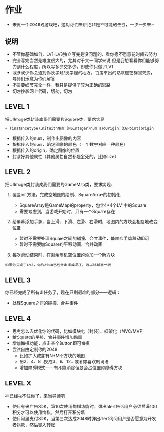# 作业

- 来做一个2048的游戏吧，这对你们来讲绝非是不可能的任务，一步一步来~

## 说明

- 不管你基础如何，LV1-LV3独立写完是没问题的，看你愿不愿意花时间去努力
- 完全写完当然是难度很大的，尤其对于大一同学来说
但是我想看看你们能够努力到什么程度，所以写多少交多少，即使你只做了LV1
- 或多或少你会遇到你没学过/没学懂的地方，百度不出的话欢迎在群里交流，导师们乐意为你们解答
- 不需要细节完全一样，我只是提供了较为正确的思路
- 切勿抄袭网上代码，切勿，切勿

## LEVEL 1

把UIImage类封装成我们需要的Square类，要求实现
```
+ (instancetype)initWithNum:(NSInteger)num andOrigin:(CGPoint)origin
```
- 根据传入的num，制作出图像的内容
- 根据传入的num，确定图像的颜色（一个数字对应一种颜色）
- 根据传入的origin，确定图像的位置
- 封装好其他属性（其他属性自然都是定死的，比如size）

## LEVEL 2

把UIImage类封装成我们需要的GameMap类，要求实现:

1. 覆盖init方法，完成空地图的绘制、SquareArray的初始化
	- SquareArray是GameMap的property，包含4*4个LV1中的Square
	- 需要考虑到，当游戏开始时，只有一个Square存在

2.  给屏幕添加手势，当上滑、下滑、左滑、右滑时，地图内的方块会相应地改变位置
	- 暂时不需要处理Square之间的碰撞、合并事件，能响应手势移动即可
	- 暂时不需要加Square的平移动画、合并动画

3. 每次滑动结束时，在剩余随机空位置的添加一个新方块
```
如果你完成了LV2，你的2048已经做出半成品了，可以试试玩一玩
```

## LEVEL 3

你已经完成了所有UI任务了，现在只剩最难的部分——逻辑：
- 处理Square之间的碰撞、合并事件

## LEVEL 4

- 思考怎么去优化你的代码，比如模块化（封装）、框架化（MVC/MVP）
- 给Square的平移、合并事件增加动画
- 增加悔棋功能，点击某个Button即可悔棋
- 尝试自由定制你的2048
	- 比如扩大成含有N*M个方块的地图
	- 把2、4、8...换成3、6、12...或者你喜欢的词语
	- 增加障碍模式——有不能消除但是会占位置的障碍方块

## LEVEL X

神已经拦不住你了，来当导师吧
- 使用有米广告SDK，第10次使用悔棋功能时，弹出alert告诉用户必须攒满100积分才可以使用悔棋，然后打开积分墙
- 使用阿里支付SDK，当第三次达成2048时弹出alert询问用户是否愿意为开发者捐款，然后链入转账
